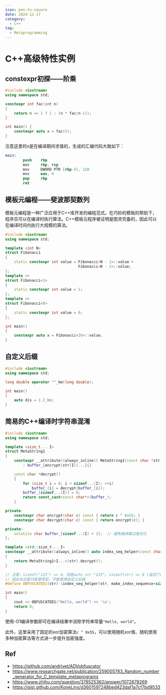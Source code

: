 ```yaml
---
icon: pen-to-square
date: 2024-12-17
category:
  - C++
tag:
  - Metaprogramming
---
```


# C++高级特性实例

## constexpr初探——阶乘

```cpp
#include <iostream>
using namespace std;

constexpr int fac(int n)
{
    return n <= 1 ? 1 : (n * fac(n-1));
}

int main() {
    constexpr auto x = fac(5);
}
```

注意这里的x是在编译期间求值的，生成的汇编代码大致如下：

```s
main:
        push    rbp
        mov     rbp, rsp
        mov     DWORD PTR [rbp-4], 120
        mov     eax, 0
        pop     rbp
        ret
```

## 模板元编程——斐波那契数列

模板元编程是一种广泛应用于C++库开发的编程范式。在巧妙的模板的帮助下，程序员可以在编译时执行算法。C++模板元程序被证明是图灵完备的，因此可以在编译时间内执行大规模的算法。

```cpp
#include <iostream>
using namespace std;

template <int N>
struct Fibonacci
{
    static constexpr int value = Fibonacci<N - 1>::value +
                                 Fibonacci<N - 2>::value;
};
template <>
struct Fibonacci<1>
{
    static constexpr int value = 1;
};
template <>
struct Fibonacci<0>
{
    static constexpr int value = 0;
};

int main()
{
    constexpr auto x = Fibonacci<20>::value;
}
```

## 自定义后缀

```cpp
#include <iostream>
using namespace std;

long double operator ""_km(long double);

int main()
{
    auto dis = 1.2_km;
}
```

## 简易的C++编译时字符串混淆

```cpp
#include <iostream>
using namespace std;

template <size_t... I>
struct MetaString1
{
    constexpr __attribute((always_inline)) MetaString1(const char *str)
        : buffer_{encrypt(str[I])...}{}

    const char *decrypt()
    {
        for (size_t i = 0; i < sizeof...(I); ++i)
            buffer_[i] = decrypt(buffer_[i]);
        buffer_[sizeof...(I)] = 0;
        return const_cast<const char*>(buffer_);
    }

private:
    constexpr char encrypt(char c) const { return c ^ 0x55; }
    constexpr char decrypt(char c) const { return encrypt(c); }

private:
    volatile char buffer_[sizeof...(I) + 1];  // 避免编译器过度优化
};

template <std::size_t... I>
constexpr __attribute((always_inline)) auto index_seq_helper(const char *str, std::index_sequence<I...>)
{
    return MetaString1<I...>(str).decrypt();
}

// 注意，sizeof("123") == 4，但是auto str "123"; sizeof(str) == 8 (返回了const char*长度)
// 因此在这里只能使用宏，不能使用自定义后缀
#define OBFUSCATED1(str) (index_seq_helper(str, make_index_sequence<sizeof(str) - 1>{}))

int main()
{
    cout << OBFUSCATED1("Hello, world") << '\n';
    return 0;
}
```

使用-O1编译参数即可在编译结果中消除字符串常量`"Hello, world"`。

此外，这里采用了固定的xor加密算法`c ^ 0x55`，可以使用随机xor值、随机使用多种加密算法等方式进一步提升加密强度。



## Ref
- https://github.com/andrivet/ADVobfuscator
- https://www.researchgate.net/publication/259005783_Random_number_generator_for_C_template_metaprograms
- https://www.zhihu.com/question/378525362/answer/1072878269
- https://gist.github.com/KoneLinx/d3601597248bed423daf1a7cf7bd9533
